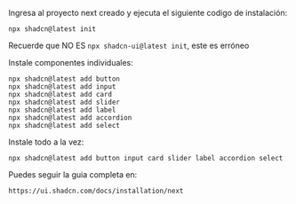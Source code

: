 Ingresa al proyecto next creado y ejecuta el siguiente codigo de instalación:
```
npx shadcn@latest init
```
Recuerde que NO ES `npx shadcn-ui@latest init`, este es erróneo

Instale componentes individuales:
```
npx shadcn@latest add button
npx shadcn@latest add input
npx shadcn@latest add card
npx shadcn@latest add slider
npx shadcn@latest add label
npx shadcn@latest add accordion
npx shadcn@latest add select
```
Instale todo a la vez:
```
npx shadcn@latest add button input card slider label accordion select

```
Puedes seguir la guia completa en:
```
https://ui.shadcn.com/docs/installation/next
```
